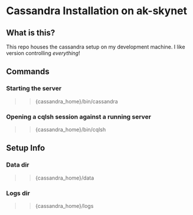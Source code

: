 Cassandra Installation on ak-skynet
===================================

## What is this?
This repo houses the cassandra setup on my development machine. I like version controlling *everything*!

## Commands
### Starting the server
>> {cassandra_home}/bin/cassandra

### Opening a cqlsh session against a running server
>> {cassandra_home}/bin/cqlsh

## Setup Info
### Data dir
>> {cassandra_home}/data

### Logs dir
>> {cassandra_home}/logs
